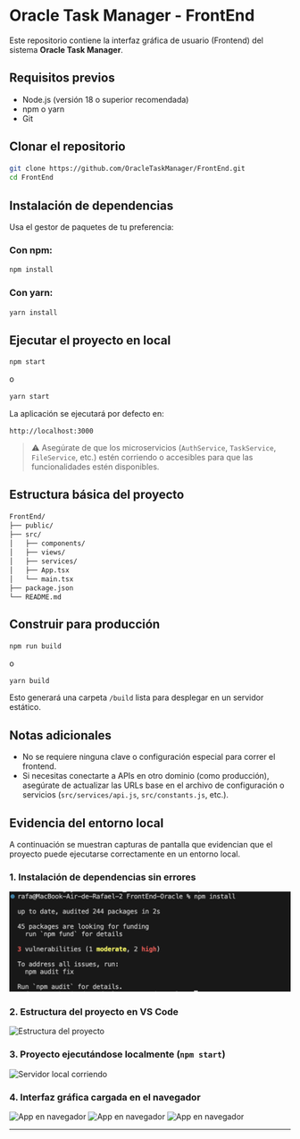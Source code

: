 # Oracle Task Manager - FrontEnd

Este repositorio contiene la interfaz gráfica de usuario (Frontend) del sistema **Oracle Task Manager**.

## Requisitos previos

- Node.js (versión 18 o superior recomendada)
- npm o yarn
- Git

## Clonar el repositorio

```bash
git clone https://github.com/OracleTaskManager/FrontEnd.git
cd FrontEnd
```

## Instalación de dependencias

Usa el gestor de paquetes de tu preferencia:

### Con npm:

```bash
npm install
```

### Con yarn:

```bash
yarn install
```

## Ejecutar el proyecto en local

```bash
npm start
```

o

```bash
yarn start
```

La aplicación se ejecutará por defecto en:

```
http://localhost:3000
```

> ⚠️ Asegúrate de que los microservicios (`AuthService`, `TaskService`, `FileService`, etc.) estén corriendo o accesibles para que las funcionalidades estén disponibles.

## Estructura básica del proyecto

```
FrontEnd/
├── public/
├── src/
│   ├── components/
│   ├── views/
│   ├── services/
│   ├── App.tsx
│   └── main.tsx
├── package.json
└── README.md
```

## Construir para producción

```bash
npm run build
```

o

```bash
yarn build
```

Esto generará una carpeta `/build` lista para desplegar en un servidor estático.

## Notas adicionales

- No se requiere ninguna clave o configuración especial para correr el frontend.
- Si necesitas conectarte a APIs en otro dominio (como producción), asegúrate de actualizar las URLs base en el archivo de configuración o servicios (`src/services/api.js`, `src/constants.js`, etc.).

## Evidencia del entorno local

A continuación se muestran capturas de pantalla que evidencian que el proyecto puede ejecutarse correctamente en un entorno local.

### 1. Instalación de dependencias sin errores

![Instalación de dependencias](src/assets/ReadmeScreenShots/install.png)

### 2. Estructura del proyecto en VS Code

![Estructura del proyecto](./assets/ReadmeScreenShots/folder-structure.png)

### 3. Proyecto ejecutándose localmente (`npm start`)

![Servidor local corriendo](./assets/ReadmeScreenShots/ServerRunning.png)

### 4. Interfaz gráfica cargada en el navegador

![App en navegador](./assets/ReadmeScreenShots/InterfazLoginSignup.png)
![App en navegador](./assets/ReadmeScreenShots/InterfazSignUp.png)
![App en navegador](./assets/ReadmeScreenShots/InterfazDashboardManager.png)

---
